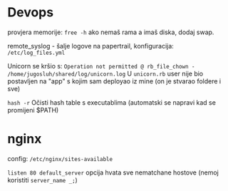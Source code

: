 # Devops

provjera memorije: `free -h`
ako nemaš rama a imaš diska, dodaj swap.

remote_syslog - šalje logove na papertrail, konfiguracija: `/etc/log_files.yml`

Unicorn se kršio s:
`Operation not permitted @ rb_file_chown - /home/jugosluh/shared/log/unicorn.log`
U `unicorn.rb` user nije bio postavljen na "app" s kojim sam deployao iz mine (on je stvarao foldere i sve)

`hash -r` Očisti hash table s executablima (automatski se napravi kad se promijeni $PATH)

# nginx
config: `/etc/nginx/sites-available`

`listen 80 default_server` opcija hvata sve nematchane hostove (nemoj koristiti `server_name _;`)
